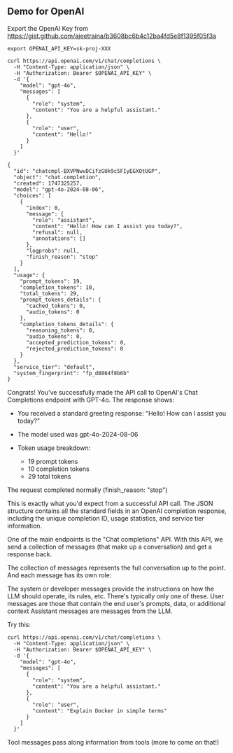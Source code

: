 
## Demo for OpenAI 

Export the OpenAI Key from https://gist.github.com/ajeetraina/b3608bc6b4c12ba4fd5e8f1395f05f3a

```
export OPENAI_API_KEY=sk-proj-XXX
```

```
curl https://api.openai.com/v1/chat/completions \
  -H "Content-Type: application/json" \
  -H "Authorization: Bearer $OPENAI_API_KEY" \
  -d '{
    "model": "gpt-4o",
    "messages": [
      {
        "role": "system",
        "content": "You are a helpful assistant."
      },
      {
        "role": "user",
        "content": "Hello!"
      }
    ]
  }'
```

```
{
  "id": "chatcmpl-BXVPNwvDCifzGUk9c5FIyEGXOtUGP",
  "object": "chat.completion",
  "created": 1747325257,
  "model": "gpt-4o-2024-08-06",
  "choices": [
    {
      "index": 0,
      "message": {
        "role": "assistant",
        "content": "Hello! How can I assist you today?",
        "refusal": null,
        "annotations": []
      },
      "logprobs": null,
      "finish_reason": "stop"
    }
  ],
  "usage": {
    "prompt_tokens": 19,
    "completion_tokens": 10,
    "total_tokens": 29,
    "prompt_tokens_details": {
      "cached_tokens": 0,
      "audio_tokens": 0
    },
    "completion_tokens_details": {
      "reasoning_tokens": 0,
      "audio_tokens": 0,
      "accepted_prediction_tokens": 0,
      "rejected_prediction_tokens": 0
    }
  },
  "service_tier": "default",
  "system_fingerprint": "fp_d8864f8b6b"
}
```


Congrats! You've successfully made the API call to OpenAI's Chat Completions endpoint with GPT-4o. The response shows:

- You received a standard greeting response: "Hello! How can I assist you today?"
- The model used was gpt-4o-2024-08-06
- Token usage breakdown:

   - 19 prompt tokens
   - 10 completion tokens
   - 29 total tokens


The request completed normally (finish_reason: "stop")

This is exactly what you'd expect from a successful API call. 
The JSON structure contains all the standard fields in an OpenAI completion response, including the unique completion ID, usage statistics, and service tier information.


One of the main endpoints is the "Chat completions" API. With this API, we send a collection of messages (that make up a conversation) and get a response back.

The collection of messages represents the full conversation up to the point. And each message has its own role:

The system or developer messages provide the instructions on how the LLM should operate, its rules, etc. There's typically only one of these.
User messages are those that contain the end user's prompts, data, or additional context
Assistant messages are messages from the LLM.


Try this:


```
curl https://api.openai.com/v1/chat/completions \
  -H "Content-Type: application/json" \
  -H "Authorization: Bearer $OPENAI_API_KEY" \
  -d '{
    "model": "gpt-4o",
    "messages": [
      {
        "role": "system",
        "content": "You are a helpful assistant."
      },
      {
        "role": "user",
        "content": "Explain Docker in simple terms"
      }
    ]
  }'
```



Tool messages pass along information from tools (more to come on that!)

